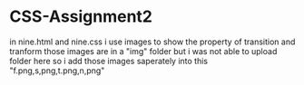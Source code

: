 # CSS-Assignment2
in nine.html and nine.css i use images to show the property of transition and tranform those images are in a "img" folder but i was not able to upload folder here so 
i add those images saperately into this "f.png,s,png,t.png,n,png"



